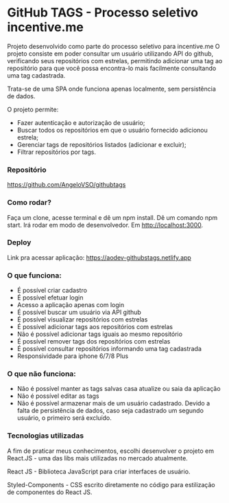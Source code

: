 # GitHub TAGS - Processo seletivo incentive.me

Projeto desenvolvido como parte do processo seletivo para incentive.me
O projeto consiste em poder consultar um usuário utilizando API do github, verificando seus repositórios com estrelas, permitindo adicionar uma tag ao repositório para que você possa encontra-lo mais facilmente consultando uma tag cadastrada. 

Trata-se de uma SPA onde funciona apenas localmente, sem persistência de dados.

O projeto permite:
- Fazer autenticação e autorização de usuário;
- Buscar todos os repositórios em que o usuário fornecido adicionou estrela;
- Gerenciar tags de repositórios listados (adicionar e excluir);
- Filtrar repositórios por tags.

### Repositório

https://github.com/AngeloVSO/githubtags

### Como rodar?

Faça um clone, acesse  terminal e dê um npm install.
Dê um comando npm start. Irá rodar em modo de desenvolvedor.
Em [http://localhost:3000](http://localhost:3000).

### Deploy

Link pra acessar aplicação: https://aodev-githubstags.netlify.app

### O que funciona:

- É possível criar cadastro 
- É possível efetuar login 
- Acesso a aplicação apenas com login
- É possível buscar um usuário via API github
- É possível visualizar repositórios com estrelas
- É possível adicionar tags aos repositórios com estrelas
- Não é possível adicionar tags iguais ao mesmo repositório
- É possível remover tags dos repositórios com estrelas
- É possível consultar repositórios informando uma tag cadastrada
- Responsividade para iphone 6/7/8 Plus

### O que não funciona:

- Não é possível manter as tags salvas casa atualize ou saia da aplicação
- Não é possível editar as tags
- Não é possível armazenar mais de um usuário cadastrado. Devido a falta de persistência de dados, caso seja cadastrado um segundo usuário, o primeiro será excluído.

### Tecnologias utilizadas

A fim de praticar meus conhecimentos, escolhi desenvolver o projeto em React.JS - uma das libs mais utilizadas no mercado atualmente.

React JS - Biblioteca JavaScript para criar interfaces de usuário.

Styled-Components - CSS escrito diretamente no código para estilização de componentes do React JS.
